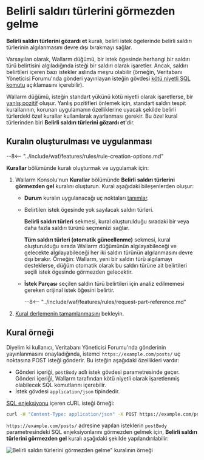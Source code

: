 # Belirli saldırı türlerini görmezden gelme

**Belirli saldırı türlerini gözardı et** kuralı, belirli istek ögelerinde belirli saldırı türlerinin algılanmasını devre dışı bırakmayı sağlar.

Varsayılan olarak, Wallarm düğümü, bir istek ögesinde herhangi bir saldırı türü belirtisini algıladığında isteği bir saldırı olarak işaretler. Ancak, saldırı belirtileri içeren bazı istekler aslında meşru olabilir (örneğin, Veritabanı Yöneticisi Forumu'nda gönderi yayınlayan isteğin gövdesi [kötü niyetli SQL komutu](../../attacks-vulns-list.md#sql-injection) açıklamasını içerebilir).

Wallarm düğümü, isteğin standart yükünü kötü niyetli olarak işaretlerse, bir [yanlış pozitif](../../about-wallarm/protecting-against-attacks.md#false-positives) oluşur. Yanlış pozitifleri önlemek için, standart saldırı tespit kurallarının, korunan uygulamanın özelliklerine uyacak şekilde belirli türlerdeki özel kurallar kullanılarak ayarlanması gerekir. Bu özel kural türlerinden biri **Belirli saldırı türlerini gözardı et**'dir.

## Kuralın oluşturulması ve uygulanması

--8<-- "../include/waf/features/rules/rule-creation-options.md"

**Kurallar** bölümünde kuralı oluşturmak ve uygulamak için:

1. Wallarm Konsolu'nun **Kurallar** bölümünde **Belirli saldırı türlerini görmezden gel** kuralını oluşturun. Kural aşağıdaki bileşenlerden oluşur:

      * **Durum** kuralın uygulanacağı uç noktaları [tanımlar](add-rule.md#branch-description).
      * Belirtilen istek ögesinde yok sayılacak saldırı türleri.
        
        **Belirli saldırı türleri** sekmesi, kural oluşturulduğu sıradaki bir veya daha fazla saldırı türünü seçmenizi sağlar.

        **Tüm saldırı türleri (otomatik güncellenme)** sekmesi, kural oluşturulduğu sırada Wallarm düğümünün algılayabileceği ve gelecekte algılayabileceği her iki saldırı türünün algılanmasını devre dışı bırakır. Örneğin: Wallarm, yeni bir saldırı türü algılamayı desteklerse, düğüm otomatik olarak bu saldırı türüne ait belirtileri seçili istek ögesinde görmezden gelecektir.
      
      * **İstek Parçası** seçilen saldırı türü belirtileri için analiz edilmemesi gereken orijinal istek öğesini belirtir.
        
         --8<-- "../include/waf/features/rules/request-part-reference.md"

2. [Kural derlemenin tamamlanmasını](compiling.md) bekleyin.

## Kural örneği

Diyelim ki kullanıcı, Veritabanı Yöneticisi Forumu'nda gönderinin yayınlanmasını onayladığında, istemci `https://example.com/posts/` uç noktasına POST isteği gönderir. Bu isteğin aşağıdaki özellikleri vardır:

* Gönderi içeriği, `postBody` adlı istek gövdesi parametresinde geçer. Gönderi içeriği, Wallarm tarafından kötü niyetli olarak işaretlenmiş olabilecek SQL komutlarını içerebilir.
* İstek gövdesi `application/json` tipindedir.

[SQL enjeksiyonu](../../attacks-vulns-list.md#sql-injection) içeren cURL isteği örneği:

```bash
curl -H "Content-Type: application/json" -X POST https://example.com/posts -d '{"emailAddress":"johnsmith@example.com", "postHeader":"SQL injections", "postBody":"My post describes the following SQL injection: ?id=1%20select%20version();"}'
```

`https://example.com/posts/` adresine yapılan isteklerin `postBody` parametresindeki SQL enjeksiyonlarını görmezden gelmek için, **Belirli saldırı türlerini görmezden gel** kuralı aşağıdaki şekilde yapılandırılabilir:

![Belirli saldırı türlerini görmezden gelme" kuralının örneği](../../images/user-guides/rules/ignore-attack-types-rule-example.png)